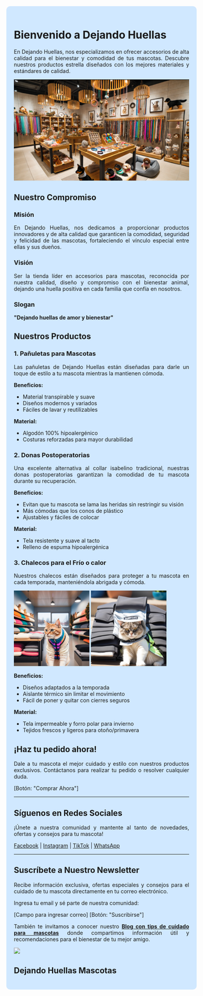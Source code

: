 <div style="text-align: justify; background-color: #d0e8ff; padding: 20px; border-radius: 10px;">

# Bienvenido a Dejando Huellas

En Dejando Huellas, nos especializamos en ofrecer accesorios de alta calidad para el bienestar y comodidad de tus mascotas. Descubre nuestros productos estrella diseñados con los mejores materiales y estándares de calidad.




<img src="https://github.com/Marybella39/dejando-huellas-mascotas/blob/183857356b0d88c47c2584c2e5c71271f651300d/Foto%20inicial%20de%20tienda.png" />

## Nuestro Compromiso

### Misión
En Dejando Huellas, nos dedicamos a proporcionar productos innovadores y de alta calidad que garanticen la comodidad, seguridad y felicidad de las mascotas, fortaleciendo el vínculo especial entre ellas y sus dueños.

### Visión
Ser la tienda líder en accesorios para mascotas, reconocida por nuestra calidad, diseño y compromiso con el bienestar animal, dejando una huella positiva en cada familia que confía en nosotros.

### Slogan
**"Dejando huellas de amor y bienestar"**

## Nuestros Productos

### 1. Pañuletas para Mascotas

Las pañuletas de Dejando Huellas están diseñadas para darle un toque de estilo a tu mascota mientras la mantienen cómoda. 

**Beneficios:**
- Material transpirable y suave
- Diseños modernos y variados
- Fáciles de lavar y reutilizables

**Material:**
- Algodón 100% hipoalergénico
- Costuras reforzadas para mayor durabilidad

### 2. Donas Postoperatorias

Una excelente alternativa al collar isabelino tradicional, nuestras donas postoperatorias garantizan la comodidad de tu mascota durante su recuperación.

**Beneficios:**
- Evitan que tu mascota se lama las heridas sin restringir su visión
- Más cómodas que los conos de plástico
- Ajustables y fáciles de colocar

**Material:**
- Tela resistente y suave al tacto
- Relleno de espuma hipoalergénica

### 3. Chalecos para el Frío o calor

Nuestros chalecos están diseñados para proteger a tu mascota en cada temporada, manteniéndola abrigada y cómoda.


                    

<img src="https://github.com/Marybella39/dejando-huellas-mascotas/blob/2b9b7bc723b83b54deca21ed994d285883693833/Gato1.jpg " width="200" height="200"/>


<img src="https://github.com/Marybella39/dejando-huellas-mascotas/blob/44a9d4ee1a2eb7626563b9f5ad1d5b2264151f04/Gato%20calor1.jpg" width="200" height="200"/>


**Beneficios:**
- Diseños adaptados a la temporada
- Aislante térmico sin limitar el movimiento
- Fácil de poner y quitar con cierres seguros

**Material:**
- Tela impermeable y forro polar para invierno
- Tejidos frescos y ligeros para otoño/primavera

## ¡Haz tu pedido ahora!

Dale a tu mascota el mejor cuidado y estilo con nuestros productos exclusivos. Contáctanos para realizar tu pedido o resolver cualquier duda. 

[Botón: "Comprar Ahora"]

---

## Síguenos en Redes Sociales

¡Únete a nuestra comunidad y mantente al tanto de novedades, ofertas y consejos para tu mascota!

[Facebook](#) | [Instagram](#) | [TikTok](#) | [WhatsApp](#)

---

## Suscríbete a Nuestro Newsletter

Recibe información exclusiva, ofertas especiales y consejos para el cuidado de tu mascota directamente en tu correo electrónico.

Ingresa tu email y sé parte de nuestra comunidad:

[Campo para ingresar correo] [Botón: "Suscribirse"]

También te invitamos a conocer nuestro **[Blog con tips de cuidado para mascotas](#)** donde compartimos información útil y recomendaciones para el bienestar de tu mejor amigo.


 
<img src="[https://github.com/Marybella39/dejando-huellas-mascotas/blob/1303b10d7cba56edb67c00ff98626dc944b63515/images.jfif](https://raw.githubusercontent.com/Marybella39/dejando-huellas-mascotas/refs/heads/main/Tienda.webp)" />

## Dejando Huellas Mascotas  



